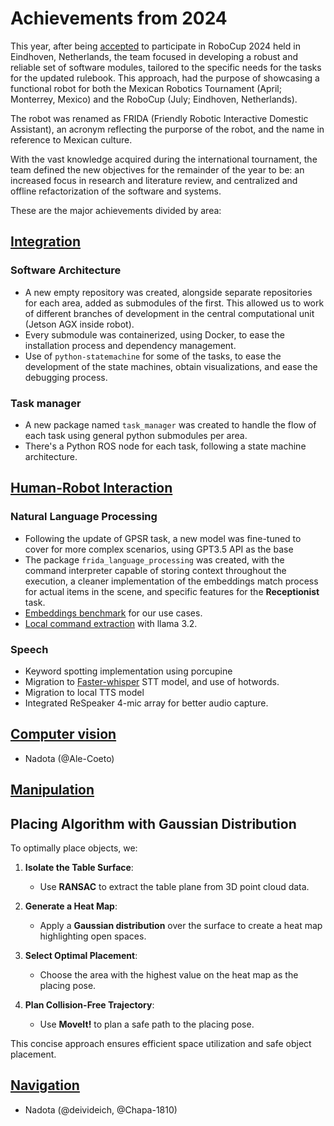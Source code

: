 # Achievements from 2024

This year, after being [accepted](https://athome.robocup.org/2024-qualified-teams/) to participate in RoboCup 2024 held in Eindhoven, Netherlands, the team focused in developing a robust and reliable set of software modules, tailored to the specific needs for the tasks for the updated rulebook. This approach, had the purpose of showcasing a functional robot for both the Mexican Robotics Tournament (April; Monterrey, Mexico) and the RoboCup (July; Eindhoven, Netherlands).

The robot was renamed as FRIDA (Friendly Robotic Interactive Domestic Assistant), an acronym reflecting the purporse of the robot, and the name in reference to Mexican culture.

With the vast knowledge acquired during the international tournament, the team defined the new objectives for the remainder of the year to be: an increased focus in research and literature review, and centralized and offline refactorization of the software and systems.

These are the major achievements divided by area:

## [Integration](Integration/index2.md)

### Software Architecture

- A new empty repository was created, alongside separate repositories for each area, added as submodules of the first. This allowed us to work of different branches of development in the central computational unit (Jetson AGX inside robot).
- Every submodule was containerized, using Docker, to ease the installation process and dependency management.
- Use of `python-statemachine` for some of the tasks, to ease the development of the state machines, obtain visualizations, and ease the debugging process.

### Task manager

- A new package named `task_manager` was created to handle the flow of each task using general python submodules per area.
- There's a Python ROS node for each task, following a state machine architecture.

## [Human-Robot Interaction](./Human-Robot%20Interaction/index.md)

### Natural Language Processing

- Following the update of GPSR task, a new model was fine-tuned to cover for more complex scenarios, using GPT3.5 API as the base
- The package `frida_language_processing` was created, with the command interpreter capable of storing context throughout the execution, a cleaner implementation of the embeddings match process for actual items in the scene, and specific features for the **Receptionist** task.
- [Embeddings benchmark](./Human-Robot%20Interaction/Areas/embeddings.md) for our use cases.
- [Local command extraction](./Human-Robot%20Interaction/Areas/LCE.md) with llama 3.2.

### Speech

- Keyword spotting implementation using porcupine
- Migration to [Faster-whisper](./Human-Robot%20Interaction/Areas/STT.md) STT model, and use of hotwords.
- Migration to local TTS model
- Integrated ReSpeaker 4-mic array for better audio capture.

## [Computer vision](./Computer%20Vision/index.md)

- Nadota (@Ale-Coeto)

## [Manipulation](Manipulation/index.md)

## Placing Algorithm with Gaussian Distribution

To optimally place objects, we:

1. **Isolate the Table Surface**:

   - Use **RANSAC** to extract the table plane from 3D point cloud data.

2. **Generate a Heat Map**:

   - Apply a **Gaussian distribution** over the surface to create a heat map highlighting open spaces.

3. **Select Optimal Placement**:

   - Choose the area with the highest value on the heat map as the placing pose.

4. **Plan Collision-Free Trajectory**:
   - Use **MoveIt!** to plan a safe path to the placing pose.

This concise approach ensures efficient space utilization and safe object placement.

## [Navigation](Navigation/index.md)

- Nadota (@deivideich, @Chapa-1810)
